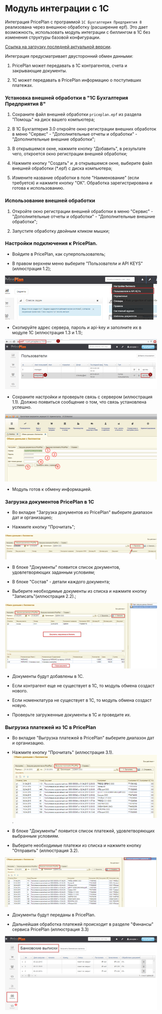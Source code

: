 # Модуль интеграции с 1С

Интеграция PricePlan c программой `1C Бухгалтерия Предприятия 8` реализована через внешнюю обработку (расширение epf). Это дает возможность, использовать модуль интеграции с биллингом в 1С без изменения структуры базовой конфигурации.

[Ссылка на загрузку последней актуальной версии](https://github.com/linskiy/priceplan_1C/blob/master/priceplan.epf). 

Интеграция предусматривает двусторонний обмен данными:
1. PricePlan может передавать в 1С контрагентов, счета и закрывающие документы. 

2. 1С может передавать в PricePlan информацию о поступивших платежах. 

### Установка внешней обработки в "1C Бухгалтерия Предприятия 8"

1. Сохраните файл внешней обработки `priceplan.epf` из раздела "Помощь" на диск вашего компьютера;

2.  В 1С Бухгалтерия 3.0 откройте окно регистрации внешних обработок в меню "Сервис" - "Дополнительные отчеты и обработки" - "Дополнительные внешние обработки";

3. В открывшемся окне, нажмите кнопку "Добавить", в результате чего, откроется окно регистрации внешней обработки; 
4. Нажмите кнопку "Создать" и ,в открывшемся окне, выберите файл внешней обработки (*.epf) c диска компьютера;

5. Измените название обработки в поле "Наименование" (если требуется) и нажмите кнопку "ОК". Обработка зарегистрирована и готова к использованию.

### Использование внешней обработки
1. Откройте окно регистрации внешней обработки в меню "Сервис" - "Дополнительные отчеты и обработки" - "Дополнительные внешние обработки";

2. Запустите обработку двойным кликом мышки;


### Настройки подключения к PricePlan.

- Войдите в PricePlan, как суперпользователь;

- В правом верхнем меню выберите "Пользователи и API KEYS" (иллюстрация 1.2);


![иллюстрация 1.2](1c-12.png)

- Скопируйте адрес сервера, пароль и api-key и заполните их в модуле 1С (иллюстрация 1.3 и 1.1);

![иллюстрация 1.3](1c-13.png)

- Сохраните настройки и проверьте связь с сервером (иллюстрация 1.1). Должно появиться сообщение о том, что связь установлена успешно.


![иллюстрация 1.1](1c-11.png)


- Модуль готов к обмену информацией.

### Загрузка документов PricePlan в 1С

- Во вкладке "Загрузка документов из PricePlan" выберите диапазон дат и организацию;

- Нажмите кнопку "Прочитать";


![иллюстрация 2.1](1c-21.png)


- В блоке "Документы" появится список документов, удовлетворяющих заданным условиям;

- В блоке "Состав" - детали каждого документа;

- Выберите необходимые документы из списка и нажмите кнопку "Записать"(иллюстрация 2.2).;


![иллюстрация 2.2](1c-22.png)

- Документы будут добавлены в 1С.

- Если контрагент еще не существует в 1С, то модуль обмена создаст нового.

- Если номенклатура не существует в 1С, то модуль обмена создаст новую.

- Проверьте загруженные документы в 1С и проведите их.

### Выгрузка платежей из 1С в PricePlan

- Во вкладке "Выгрузка платежей в PricePlan" выберите диапазон дат и организацию.

- Нажмите кнопку "Прочитать" (иллюстрация 3.1).![иллюстрация 3.1](1c-31.png).

- В блоке "Документы" появится список платежей, удовлетворяющих выбранным условиям.

- Выберите необходимые платежи из списка и нажмите кнопку "Отправить" (иллюстрация 3.2).


![иллюстрация 3.2](1c-32.png)

- Документы будут переданы в PricePlan.

- Дальнейшая обработка платежей происходит в разделе "Финансы" сервиса PricePlan (иллюстрация 3.3)


![иллюстрация 3.3](1c-33.png)